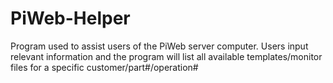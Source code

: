 # PiWeb-Helper
Program used to assist users of the PiWeb server computer. Users input relevant information and the program will list all available templates/monitor files for a specific customer/part#/operation#
